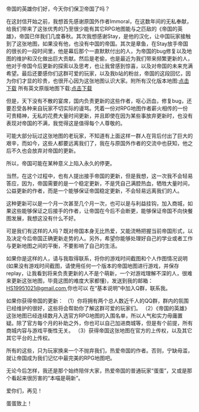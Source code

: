   帝国的英雄你们好，今天你们保卫帝国了吗？
  
  在这封信开始之前，我想首先感谢原国外作者Immoral，在这数年间的无私奉献，给我们带来了这张优秀的乃至很少能有其它RPG地图能与之匹敌的《帝国的英雄》，帝国已伴我们几度春秋。其次我想感谢Stay，是他的汉化，让中国玩家接触到了这张地图，如果没有他，也没有中国的帝国。其次是章鱼，在Stay放手帝国的很长的一段时间里，他是幕后那个一直默默付出的人，为帝国的bug修复以及地图的维护和汉化做出巨大贡献。然后是老偷，也是最近为我们带来频繁更新的人，他对于帝国今后更新的探索以及思考，也让我曾感到惊喜，以及对帝国的未来充满希望。最后还要感你们这群可爱的玩家，以及我b站的粉丝，帝国的这段回忆，因为你们才显的珍贵，也很开心因为这张地图认识大家。附所有汉化版本地图:[点击下载](https://github.com/smartmiaomiao/Hero-of-the-empire/tree/master/all-maps)  所有英文原版地图下载:[点击下载](http://hero-empire.com/load/) 
  
  但是，天下没有不散的宴席，国内负责更新的这些作者，呕心沥血，修复bug，还要忍受各种来自玩家不切实际的谩骂。凭着一份对RPG地图作者薪火相传的一份可贵精神，无私的花费大量时间更新，并且即使在因为某些事放弃更新时，也没有表现对帝国的不满，我觉得这是值得每个人尊敬的。
  
  可能大部分玩过这张地图的老玩家，不知道有上面这样一群人在背后付出了巨大的艰辛，而如今，这些人都要远离我们了，我在与原国外作者的交流中也获知，他之后不久也会放弃对帝国的更新。
  
  所以，帝国可能在某种意义上陷入永久的停更。
  
  当然，在这个过程中，也有人提出接手帝国的更新，但是我想，这一次我不会轻易答应，因为，帝国需要的是一个稳定更新，不是凭自己满腔热血，牺牲大量时间，公益更新的作者，而是一个能够保证帝国稳定更新，不会轻易远离我们的人。
  
  这种更新可以是一个月一次甚至几个月一次，也可以是与利益挂钩，加入商城，如果这些能够保证之后接手的作者，让帝国在今后不会断更，能够保证帝国不向快餐图发展，我想这没有什么不好。
  
  可是我们有这样的人吗？既对帝国本身无比热爱，又能流畅把握当前帝国形式，以及决定今后帝国正确更新走势的人。另外，希望你能够处理好自己的学业或者工作与更新地图之间的平衡，不要影响了自己的生活。
  
  如果你是这样的人，请与我取得联系，将你的游戏时间截图和个人作图情况说明(如果没有游戏时间截图，请使用任何一个版本的帝国地图进行游戏，并保存replay，让我看到将来负责更新的人不是个萌新，一个对游戏理解不深的人，很难来更新这张地图，毕竟这图的难度大家都懂)，发送到我的邮箱：HS19951021@gmail.com,你也可以
  在“基本说明”中加入Q群，联系我。
 
 如果你获得帝国的更新：
（1）你将拥有两个总人数近千人的QQ群，群内的氛围已经维护的很好，这些将会帮助你了解这群可爱的玩家们。
（2）《帝国的英雄》这张地图已经连续数月入选官方RPG地图的入围名单，所以人气和实力毋庸置疑。除了官方每个月的补助之外，你也可以自己加进商城等，但是有个前提，所有商城内容与游戏平衡性无关。
（3）获得帝国这张地图在官方的上传权，以及其它其它平台的上传权。

  所有的这些，只为玩家换来一个不抛弃我们，热爱帝国的作者。否则，宁缺毋滥，就让帝国成为我们记忆中最完美的RPG地图吧。
 
  无论今后怎样，我还是那个始终陪伴大家，热爱帝国的普通玩家“蛋蛋”，又或是那个看起来很厉害的“本喵是萌新”。
  
  爱你们，再见！
 
  蛋蛋致上！
  
